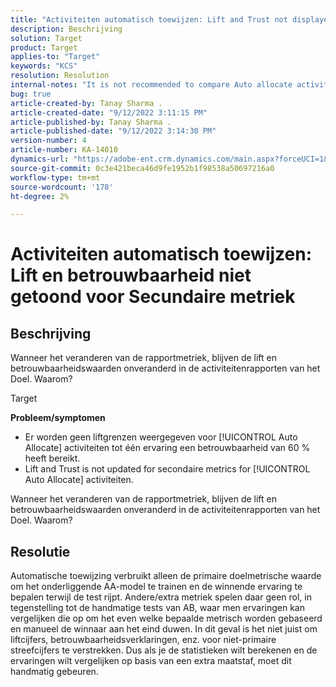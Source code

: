 ```yaml
---
title: "Activiteiten automatisch toewijzen: Lift and Trust not displayed for Secary metrics"
description: Beschrijving
solution: Target
product: Target
applies-to: "Target"
keywords: "KCS"
resolution: Resolution
internal-notes: "It is not recommended to compare Auto allocate activity report from Target classic because the Target classic UI does not support auto allocate reporting."
bug: true
article-created-by: Tanay Sharma .
article-created-date: "9/12/2022 3:11:15 PM"
article-published-by: Tanay Sharma .
article-published-date: "9/12/2022 3:14:30 PM"
version-number: 4
article-number: KA-14010
dynamics-url: "https://adobe-ent.crm.dynamics.com/main.aspx?forceUCI=1&pagetype=entityrecord&etn=knowledgearticle&id=09ca1c1f-ad32-ed11-9db1-002248086735"
source-git-commit: 0c3e421beca46d9fe1952b1f98538a50697216a0
workflow-type: tm+mt
source-wordcount: '178'
ht-degree: 2%

---
```


# Activiteiten automatisch toewijzen: Lift en betrouwbaarheid niet getoond voor Secundaire metriek

## Beschrijving


Wanneer het veranderen van de rapportmetriek, blijven de lift en betrouwbaarheidswaarden onveranderd in de activiteitenrapporten van het Doel. Waarom?


Target



<b>Probleem/symptomen</b>

- Er worden geen liftgrenzen weergegeven voor [!UICONTROL Auto Allocate] activiteiten tot één ervaring een betrouwbaarheid van 60 % heeft bereikt.
- Lift and Trust is not updated for secondaire metrics for [!UICONTROL Auto Allocate] activiteiten.


Wanneer het veranderen van de rapportmetriek, blijven de lift en betrouwbaarheidswaarden onveranderd in de activiteitenrapporten van het Doel. Waarom?


## Resolutie




Automatische toewijzing verbruikt alleen de primaire doelmetrische waarde om het onderliggende AA-model te trainen en de winnende ervaring te bepalen terwijl de test rijpt. Andere/extra metriek spelen daar geen rol, in tegenstelling tot de handmatige tests van AB, waar men ervaringen kan vergelijken die op om het even welke bepaalde metrisch worden gebaseerd en manueel de winnaar aan het eind duwen. In dit geval is het niet juist om liftcijfers, betrouwbaarheidsverklaringen, enz. voor niet-primaire streefcijfers te verstrekken. Dus als je de statistieken wilt berekenen en de ervaringen wilt vergelijken op basis van een extra maatstaf, moet dit handmatig gebeuren.
